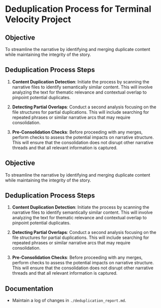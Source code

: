 # Deduplication Process for Terminal Velocity Project

## Objective
To streamline the narrative by identifying and merging duplicate content while maintaining the integrity of the story.

## Deduplication Process Steps

1. **Content Duplication Detection**: Initiate the process by scanning the narrative files to identify semantically similar content. This will involve analyzing the text for thematic relevance and contextual overlap to pinpoint potential duplicates.

2. **Detecting Partial Overlaps**: Conduct a second analysis focusing on the file structures for partial duplications. This will include searching for repeated phrases or similar narrative arcs that may require consolidation.

3. **Pre-Consolidation Checks**: Before proceeding with any merges, perform checks to assess the potential impacts on narrative structure. This will ensure that the consolidation does not disrupt other narrative threads and that all relevant information is captured.

## Objective
To streamline the narrative by identifying and merging duplicate content while maintaining the integrity of the story.

## Deduplication Process Steps

1. **Content Duplication Detection**: Initiate the process by scanning the narrative files to identify semantically similar content. This will involve analyzing the text for thematic relevance and contextual overlap to pinpoint potential duplicates.

2. **Detecting Partial Overlaps**: Conduct a second analysis focusing on the file structures for partial duplications. This will include searching for repeated phrases or similar narrative arcs that may require consolidation.

3. **Pre-Consolidation Checks**: Before proceeding with any merges, perform checks to assess the potential impacts on narrative structure. This will ensure that the consolidation does not disrupt other narrative threads and that all relevant information is captured.

## Documentation
- Maintain a log of changes in `./deduplication_report.md`.
